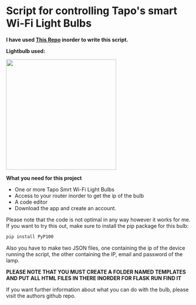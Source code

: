 # Script for controlling Tapo's smart Wi-Fi Light Bulbs
__I have used [This Repo](https://github.com/fishbigger/TapoP100) inorder to write this script.__

__Lightbulb used:__

<img src="https://m.media-amazon.com/images/I/41leEy+MFDL._AC_SY1000_.jpg" width="300">




__What you need for this project__
- One or more Tapo Smrt Wi-Fi Light Bulbs
- Access to your router inorder to get the ip of the bulb
- A code editor
- Download the app and create an account.

Please note that the code is not optimal in any way however it works for me. If you want to try this out, make sure to install the pip package for this bulb:
```py
pip install PyP100
```
Also you have to make two JSON files, one containing the ip of the device running the script, the other containing the IP, email and password of the lamp.

__PLEASE NOTE THAT YOU MUST CREATE A FOLDER NAMED TEMPLATES AND PUT ALL HTML FILES IN THERE INORDER FOR FLASK RUN FIND IT__

If you want further information about what you can do with the bulb, please visit the authors github repo.
